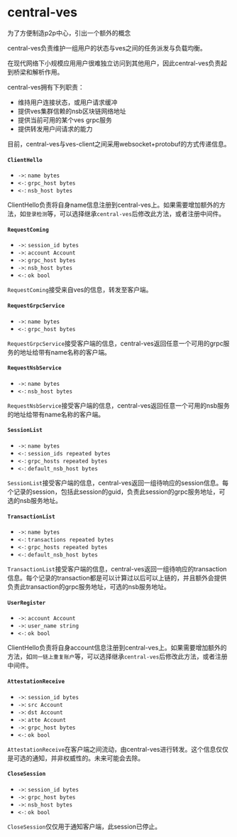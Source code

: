 # central-ves

为了方便制造p2p中心，引出一个额外的概念

central-ves负责维护一组用户的状态与ves之间的任务派发与负载均衡。

在现代网络下小规模应用用户很难独立访问到其他用户，因此central-ves负责起到桥梁和解析作用。

central-ves拥有下列职责：

- 维持用户连接状态，或用户请求缓冲
- 提供ves集群信赖的nsb区块链网络地址
- 提供当前可用的某个ves grpc服务
- 提供转发用户间请求的能力

目前，central-ves与ves-client之间采用websocket+protobuf的方式传递信息。

#### `ClientHello`

- `->`: `name bytes`
- `<-`: `grpc_host bytes`
- `<-`: `nsb_host bytes`

ClientHello负责将自身name信息注册到central-ves上。如果需要增加额外的方法，如`登录检测`等，可以选择继承`central-ves`后修改此方法，或者注册中间件。

#### `RequestComing`

- `->`: `session_id bytes`
- `->`: `account Account`
- `->`: `grpc_host bytes`
- `->`: `nsb_host bytes`
- `<-`: `ok bool`

`RequestComing`接受来自ves的信息，转发至客户端。

#### `RequestGrpcService`
- `->`: `name bytes`
- `<-`: `grpc_host bytes`

`RequestGrpcService`接受客户端的信息，central-ves返回任意一个可用的grpc服务的地址给带有name名称的客户端。

#### `RequestNsbService`
- `->`: `name bytes`
- `<-`: `nsb_host bytes`

`RequestNsbService`接受客户端的信息，central-ves返回任意一个可用的nsb服务的地址给带有name名称的客户端。

#### `SessionList`
- `->`: `name bytes`
- `<-`: `session_ids repeated bytes`
- `<-`: `grpc_hosts repeated bytes`
- `<-`: `default_nsb_host bytes`

`SessionList`接受客户端的信息，central-ves返回一组待响应的session信息。每个记录的session，包括此session的guid，负责此session的grpc服务地址，可选的nsb服务地址。

#### `TransactionList`
- `->`: `name bytes`
- `<-`: `transactions repeated bytes`
- `<-`: `grpc_hosts repeated bytes`
- `<-`: `default_nsb_host bytes`

`TransactionList`接受客户端的信息，central-ves返回一组待响应的transaction信息。每个记录的transaction都是可以计算过以后可以上链的，并且额外会提供负责此transaction的grpc服务地址，可选的nsb服务地址。

#### `UserRegister`
- `->`: `account Account`
- `->`: `user_name string`
- `<-`: `ok bool`

ClientHello负责将自身account信息注册到central-ves上。如果需要增加额外的方法，如`同一链上重复账户`等，可以选择继承`central-ves`后修改此方法，或者注册中间件。

#### `AttestationReceive`

- `->`: `session_id bytes`
- `->`: `src Account`
- `->`: `dst Account`
- `->`: `atte Account`
- `->`: `grpc_host bytes`
- `<-`: `ok bool`

`AttestationReceive`在客户端之间流动，由central-ves进行转发。这个信息仅仅是可选的通知，并非权威性的。未来可能会去除。

#### `CloseSession`

- `->`: `session_id bytes`
- `->`: `grpc_host bytes`
- `->`: `nsb_host bytes`
- `<-`: `ok bool`

`CloseSession`仅仅用于通知客户端，此session已停止。
